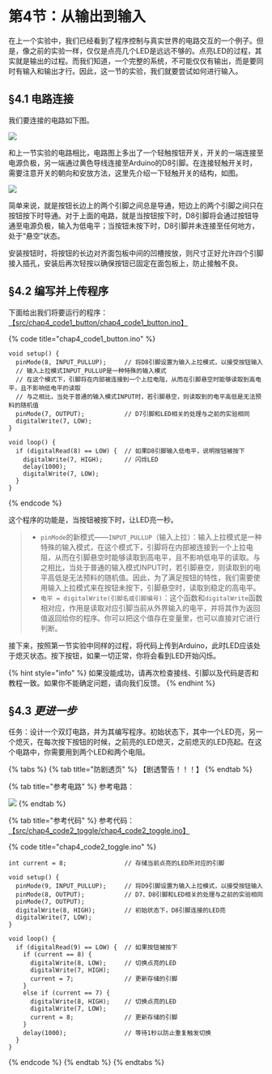 # 第4节：从输出到输入

在上一个实验中，我们已经看到了程序控制与真实世界的电路交互的一个例子。但是，像之前的实验一样，仅仅是点亮几个LED是远远不够的。点亮LED的过程，其实就是输出的过程。而我们知道，一个完整的系统，不可能仅仅有输出，而是要同时有输入和输出才行。因此，这一节的实验，我们就要尝试如何进行输入。

## §4.1 电路连接

我们要连接的电路如下图。

![](.gitbook/assets/chap4\_img1\_button.png)

和上一节实验的电路相比，电路图上多出了一个轻触按钮开关，开关的一端连接至电源负极，另一端通过黄色导线连接至Arduino的D8引脚。在连接轻触开关时，需要注意开关的朝向和安放方法，这里先介绍一下轻触开关的结构，如图。

![](.gitbook/assets/chap4\_img2\_qingchukaiguanjiegou.png)

简单来说，就是按钮长边上的两个引脚之间总是导通，短边上的两个引脚之间只在按钮按下时导通。对于上面的电路，就是当按钮按下时，D8引脚将会通过按钮导通至电源负极，输入为低电平；当按钮未按下时，D8引脚并未连接至任何地方，处于“悬空”状态。

安装按钮时，将按钮的长边对齐面包板中间的凹槽按放，则尺寸正好允许四个引脚接入插孔，安装后再次轻按以确保按钮已固定在面包板上，防止接触不良。

## §4.2 编写并上传程序

下面给出我们将要运行的程序：[【src/chap4\_code1\_button/chap4\_code1\_button.ino】](https://www.jianguoyun.com/p/DQpVhxQQmcGwBxjsjpsE\))

{% code title="chap4_code1_button.ino" %}
```arduino
void setup() {
  pinMode(8, INPUT_PULLUP);     // 将D8引脚设置为输入上拉模式，以接受按钮输入
  // 输入上拉模式INPUT_PULLUP是一种特殊的输入模式
  // 在这个模式下，引脚将在内部被连接到一个上拉电阻，从而在引脚悬空时能够读取到高电平，且不影响低电平的读取
  // 与之相比，当处于普通的输入模式INPUT时，若引脚悬空，则读取到的电平高低是无法预料的随机值
  pinMode(7, OUTPUT);           // D7引脚和LED相关的处理与之前的实验相同
  digitalWrite(7, LOW);
}

void loop() {
  if (digitalRead(8) == LOW) {  // 如果D8引脚输入低电平，说明按钮被按下
    digitalWrite(7, HIGH);      // 闪烁LED
    delay(1000);
    digitalWrite(7, LOW);
  }
}
```
{% endcode %}

这个程序的功能是，当按钮被按下时，让LED亮一秒。

> * `pinMode`的新模式——`INPUT_PULLUP`（输入上拉）：输入上拉模式是一种特殊的输入模式，在这个模式下，引脚将在内部被连接到一个上拉电阻，从而在引脚悬空时能够读取到高电平，且不影响低电平的读取。与之相比，当处于普通的输入模式INPUT时，若引脚悬空，则读取到的电平高低是无法预料的随机值。因此，为了满足按钮的特性，我们需要使用输入上拉模式来在按钮未按下，引脚悬空时，读取到稳定的高电平。
> * `电平 = digitalWrite(引脚名或引脚编号)`：这个函数和`digitalWrite`函数相对应，作用是读取对应引脚当前从外界输入的电平，并将其作为返回值返回给你的程序。你可以把这个值存在变量里，也可以直接对它进行判断。

接下来，按照第一节实验中同样的过程，将代码上传到Arduino，此时LED应该处于熄灭状态。按下按钮，如果一切正常，你将会看到LED开始闪烁。

{% hint style="info" %}
如果没能成功，请再次检查接线、引脚以及代码是否和教程一致。如果你不能确定问题，请向我们反馈。
{% endhint %}

## §4.3 _更进一步_

任务：设计一个双灯电路，并为其编写程序。初始状态下，其中一个LED亮，另一个熄灭，在每次按下按钮的时候，之前亮的LED熄灭，之前熄灭的LED亮起。在这个电路中，你需要用到两个LED和两个电阻。

{% tabs %}
{% tab title="防剧透页" %}
【剧透警告！！！】
{% endtab %}

{% tab title="参考电路" %}
参考电路：

![](.gitbook/assets/chap4\_img3\_toggle.png)
{% endtab %}

{% tab title="参考代码" %}
参考代码：[【src/chap4\_code2\_toggle/chap4\_code2\_toggle.ino】](https://www.jianguoyun.com/p/DQpVhxQQmcGwBxjsjpsE)

{% code title="chap4_code2_toggle.ino" %}
```arduino
int current = 8;                // 存储当前点亮的LED所对应的引脚

void setup() {
  pinMode(9, INPUT_PULLUP);     // 将D9引脚设置为输入上拉模式，以接受按钮输入
  pinMode(8, OUTPUT);           // D7、D8引脚和LED相关的处理与之前的实验相同
  pinMode(7, OUTPUT);
  digitalWrite(8, HIGH);        // 初始状态下，D8引脚连接的LED亮
  digitalWrite(7, LOW);
}

void loop() {
  if (digitalRead(9) == LOW) {  // 如果按钮被按下
    if (current == 8) {
      digitalWrite(8, LOW);     // 切换点亮的LED
      digitalWrite(7, HIGH);
      current = 7;              // 更新存储的引脚
    }
    else if (current == 7) {
      digitalWrite(8, HIGH);    // 切换点亮的LED
      digitalWrite(7, LOW);
      current = 8;              // 更新存储的引脚
    }
    delay(1000);                // 等待1秒以防止重复触发切换
  }
}
```
{% endcode %}
{% endtab %}
{% endtabs %}
